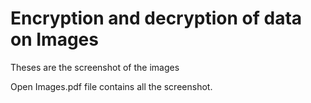 # Encryption and decryption of data on Images

Theses are the screenshot of the images 

Open Images.pdf file contains all the screenshot.
